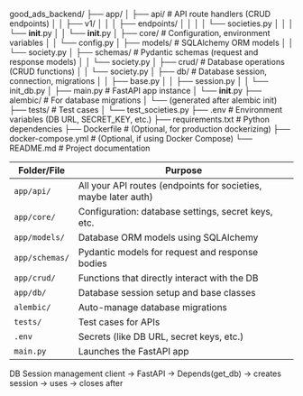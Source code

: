 good_ads_backend/
├── app/
│   ├── api/                 # API route handlers (CRUD endpoints)
│   │    ├── v1/
│   │    │    ├── endpoints/
│   │    │    │    └── societies.py
│   │    │    └── __init__.py
│   │    └── __init__.py
│   ├── core/                 # Configuration, environment variables
│   │    └── config.py
│   ├── models/               # SQLAlchemy ORM models
│   │    └── society.py
│   ├── schemas/              # Pydantic schemas (request and response models)
│   │    └── society.py
│   ├── crud/                 # Database operations (CRUD functions)
│   │    └── society.py
│   ├── db/                   # Database session, connection, migrations
│   │    ├── base.py
│   │    ├── session.py
│   │    └── init_db.py
│   ├── main.py                # FastAPI app instance
│   └── __init__.py
├── alembic/                  # For database migrations
│   └── (generated after alembic init)
├── tests/                    # Test cases
│   └── test_societies.py
├── .env                      # Environment variables (DB URL, SECRET_KEY, etc.)
├── requirements.txt          # Python dependencies
├── Dockerfile                # (Optional, for production dockerizing)
├── docker-compose.yml        # (Optional, if using Docker Compose)
└── README.md                 # Project documentation



| Folder/File      | Purpose                                                         |
| ---------------- | --------------------------------------------------------------- |
| `app/api/`     | All your API routes (endpoints for societies, maybe later auth) |
| `app/core/`    | Configuration: database settings, secret keys, etc.             |
| `app/models/`  | Database ORM models using SQLAlchemy                            |
| `app/schemas/` | Pydantic models for request and response bodies                 |
| `app/crud/`    | Functions that directly interact with the DB                    |
| `app/db/`      | Database session setup and base classes                         |
| `alembic/`     | Auto-manage database migrations                                 |
| `tests/`       | Test cases for APIs                                             |
| `.env`         | Secrets (like DB URL, secret keys, etc.)                        |
| `main.py`      | Launches the FastAPI app                                        |



DB Session management
client -> FastAPI -> Depends(get_db) -> creates session -> uses -> closes after

